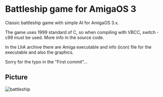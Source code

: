 # Battleship game for AmigaOS 3

Classic battleship game with simple AI for AmigaOS 3.x.

The game uses 1999 standard of C, so when compiling with VBCC, switch -c99 must be used.
More info in the source code.

In the LhA archive there are Amiga executable and info (icon) file for the executable and also the graphics.

Sorry for the typo in the "First commit"...

## Picture

![battleship](https://github.com/user-attachments/assets/dda534e7-5f5f-4d0e-9887-93ce49e793a5)
